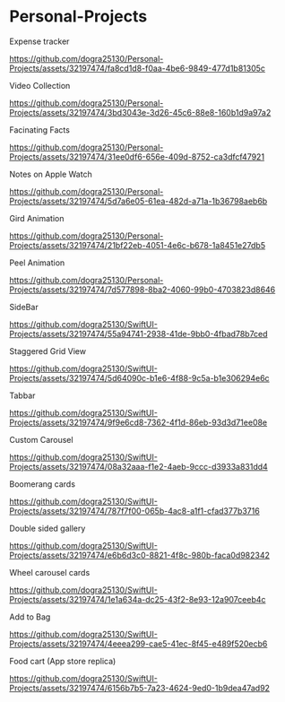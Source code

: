 # Personal-Projects

Expense tracker

https://github.com/dogra25130/Personal-Projects/assets/32197474/fa8cd1d8-f0aa-4be6-9849-477d1b81305c

Video Collection

https://github.com/dogra25130/Personal-Projects/assets/32197474/3bd3043e-3d26-45c6-88e8-160b1d9a97a2

Facinating Facts

https://github.com/dogra25130/Personal-Projects/assets/32197474/31ee0df6-656e-409d-8752-ca3dfcf47921

Notes on Apple Watch

https://github.com/dogra25130/Personal-Projects/assets/32197474/5d7a6e05-61ea-482d-a71a-1b36798aeb6b

Gird Animation

https://github.com/dogra25130/Personal-Projects/assets/32197474/21bf22eb-4051-4e6c-b678-1a8451e27db5

Peel Animation

https://github.com/dogra25130/Personal-Projects/assets/32197474/7d577898-8ba2-4060-99b0-4703823d8646

SideBar

https://github.com/dogra25130/SwiftUI-Projects/assets/32197474/55a94741-2938-41de-9bb0-4fbad78b7ced

Staggered Grid View

https://github.com/dogra25130/SwiftUI-Projects/assets/32197474/5d64090c-b1e6-4f88-9c5a-b1e306294e6c

Tabbar

https://github.com/dogra25130/SwiftUI-Projects/assets/32197474/9f9e6cd8-7362-4f1d-86eb-93d3d71ee08e

Custom Carousel

https://github.com/dogra25130/SwiftUI-Projects/assets/32197474/08a32aaa-f1e2-4aeb-9ccc-d3933a831dd4

Boomerang cards

https://github.com/dogra25130/SwiftUI-Projects/assets/32197474/787f7f00-065b-4ac8-a1f1-cfad377b3716

Double sided gallery

https://github.com/dogra25130/SwiftUI-Projects/assets/32197474/e6b6d3c0-8821-4f8c-980b-faca0d982342

Wheel carousel cards

https://github.com/dogra25130/SwiftUI-Projects/assets/32197474/1e1a634a-dc25-43f2-8e93-12a907ceeb4c

Add to Bag

https://github.com/dogra25130/SwiftUI-Projects/assets/32197474/4eeea299-cae5-41ec-8f45-e489f520ecb6

Food cart (App store replica)

https://github.com/dogra25130/SwiftUI-Projects/assets/32197474/6156b7b5-7a23-4624-9ed0-1b9dea47ad92
